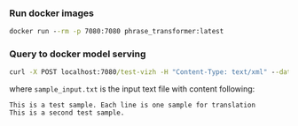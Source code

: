 ### Run docker images 
```cmd
docker run --rm -p 7080:7080 phrase_transformer:latest
```

### Query to docker model serving 
```cmd
curl -X POST localhost:7080/test-vizh -H "Content-Type: text/xml" --data-binary "path/to/file/sample_input.txt"
```
where `sample_input.txt` is the input text file with content following: 
```
This is a test sample. Each line is one sample for translation
This is a second test sample.
```
